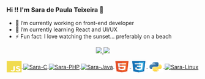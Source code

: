 ### Hi !! I'm Sara de Paula Teixeira 👋

- 🔭 I’m currently working on front-end developer
- 🌱 I’m currently learning React and UI/UX
- ⚡ Fun fact: I love watching the sunset... preferably on a beach

<div align="center">
  <a href="https://github.com/saradepaulateixeira">
  <img height="180em" src="https://github-readme-stats.vercel.app/api?username=saradepaulateixeira&show_icons=true&theme=radical&include_all_commits=true&count_private=true"/>
  <img height="180em" src="https://github-readme-stats.vercel.app/api/top-langs/?username=saradepaulateixeira&layout=compact&langs_count=7&theme=radical"/>
</div>
  
<div style="display: inline_block"><br>
  <img align="center" alt="Sara-Js" height="30" width="40" src="https://raw.githubusercontent.com/devicons/devicon/master/icons/javascript/javascript-plain.svg">
  <img align="center" alt="Sara-C" height="30" width="40" src="https://cdn.jsdelivr.net/gh/devicons/devicon/icons/c/c-original.svg"/>
  <img align="center" alt="Sara-PHP" height="30" width="40" src="https://cdn.jsdelivr.net/gh/devicons/devicon/icons/php/php-original.svg">
  <img align="center" alt="Sara-Java" height="30" width="40" src="https://cdn.jsdelivr.net/gh/devicons/devicon/icons/java/java-original.svg">
  <img align="center" alt="Sara-HTML" height="30" width="40" src="https://raw.githubusercontent.com/devicons/devicon/master/icons/html5/html5-original.svg">
  <img align="center" alt="Sara-CSS" height="30" width="40" src="https://raw.githubusercontent.com/devicons/devicon/master/icons/css3/css3-original.svg">
  <img align="center" alt="Sara-Python" height="30" width="40" src="https://raw.githubusercontent.com/devicons/devicon/master/icons/python/python-original.svg">
  <img align="center" alt="Sara-Linux" height="30" width="40" src="https://cdn.jsdelivr.net/gh/devicons/devicon/icons/linux/linux-original.svg" />
</div>

